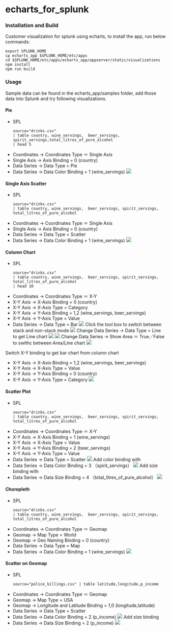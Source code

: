 # echarts_for_splunk


### Installation and Build
Customer visualization for splunk using echarts, to install the app, run below commands:
```
export SPLUNK_HOME
cp echarts_app $SPLUNK_HOME/etc/apps
cd $SPLUNK_HOME/etc/apps/echarts_app/appserver/static/visualizations
npm install
npm run build
```

### Usage
Sample data can be found in the echarts_app/samples folder, add those data into Splunk and try following visualizations.

#### Pie
   * SPL
		```
		source="drinks.csv" 
		| table country, wine_servings,  beer_servings, spirit_servings,total_litres_of_pure_alcohol 
		| head 5
		```
   * Coordinates -> Coordinates Type ＝ Single Axis
   * Single Axis -> Axis Binding = 0  (country)
   * Data Series -> Data Type = Pie
   * Data Series -> Data Color Binding = 1 (wine_servings)
![](https://static.oschina.net/uploads/space/2017/0502/114658_p5c6_1450051.png)

#### Single Axis Scatter
   * SPL
		```
		source="drinks.csv" 
		| table country, wine_servings,  beer_servings, spirit_servings, total_litres_of_pure_alcohol 
		```
   * Coordinates -> Coordinates Type ＝ Single Axis
   * Single Axis -> Axis Binding = 0  (country)
   * Data Series -> Data Type = Scatter
   * Data Series -> Data Color Binding = 1 (wine_servings)
![](https://static.oschina.net/uploads/space/2017/0502/120257_f5MC_1450051.png)

#### Column Chart
   * SPL
		```
		source="drinks.csv" 
		| table country, wine_servings,  beer_servings, spirit_servings, total_litres_of_pure_alcohol 
		| head 10
		```
   * Coordinates -> Coordinates Type ＝ X-Y
   * X-Y Axis -> X-Axis Binding = 0 (country)
   * X-Y Axis -> X-Axis Type = Category
   * X-Y Axis -> Y-Axis Binding = 1,2 (wine_servings,  beer_servings)
   * X-Y Axis -> Y-Axis Type = Value
   * Data Series -> Data Type = Bar
![](https://static.oschina.net/uploads/space/2017/0502/120629_DxeP_1450051.png)
Click the tool box to switch between stack and non-stack mode
![](https://static.oschina.net/uploads/space/2017/0502/131550_PZh4_1450051.png)
Change Data Series -> Data Type = Line to get Line chart
![](https://static.oschina.net/uploads/space/2017/0502/131804_LyQV_1450051.png)
![](https://static.oschina.net/uploads/space/2017/0502/132653_SD67_1450051.png)
Change Data Series -> Show Area ＝ True／False to swithc between Area/Line chart
![](https://static.oschina.net/uploads/space/2017/0502/132426_Xiw7_1450051.png)

Switch X-Y binding to get bar chart from column chart
   * X-Y Axis -> X-Axis Binding = 1,2 (wine_servings,  beer_servings)
   * X-Y Axis -> X-Axis Type = Value
   * X-Y Axis -> Y-Axis Binding = 0 (country)
   * X-Y Axis -> Y-Axis Type = Category
![](https://static.oschina.net/uploads/space/2017/0502/132013_KBmE_1450051.png)


#### Scatter Plot
   * SPL
		```
		source="drinks.csv" 
		| table country, wine_servings,  beer_servings, spirit_servings, total_litres_of_pure_alcohol 
		```
   * Coordinates -> Coordinates Type ＝ X-Y
   * X-Y Axis -> X-Axis Binding = 1 (wine_servings)
   * X-Y Axis -> X-Axis Type = Value
   * X-Y Axis -> Y-Axis Binding = 2 (beer_servings)
   * X-Y Axis -> Y-Axis Type = Value
   * Data Series -> Data Type = Scatter
![](https://static.oschina.net/uploads/space/2017/0502/132814_Voiq_1450051.png)
Add color binding with 
   * Data Series -> Data Color Binding = 3 （spirit_servings）
![](https://static.oschina.net/uploads/space/2017/0502/133613_fdGi_1450051.png)
Add size binding with 
   * Data Series -> Data Size Binding = 4 （total_litres_of_pure_alcohol）
![](https://static.oschina.net/uploads/space/2017/0502/133848_lnIT_1450051.png)


#### Choropleth 
   * SPL
		```
		source="drinks.csv" 
		| table country, wine_servings,  beer_servings, spirit_servings, total_litres_of_pure_alcohol 
		```
   * Coordinates -> Coordinates Type ＝ Geomap
   * Geomap -> Map Type = World
   * Geomap -> Geo Naming Binding = 0 (country)
   * Data Series -> Data Type = Map
   * Data Series -> Data Color Binding = 1 (wine_servings)
![](https://static.oschina.net/uploads/space/2017/0502/134137_5uon_1450051.png)

#### Scatter on Geomap 
   * SPL
		```
		source="police_killings.csv" | table latitude,longitude,p_income
		```
   * Coordinates -> Coordinates Type ＝ Geomap
   * Geomap -> Map Type = USA
   * Geomap -> Longitude and Latitude Binding = 1,0 (longitude,latitude)
   * Data Series -> Data Type = Scatter
   * Data Series -> Data Color Binding = 2 (p_income)
![](https://static.oschina.net/uploads/space/2017/0502/135017_LZxf_1450051.png)
Add size binding
   * Data Series -> Data Size Binding = 2 (p_income)
![](https://static.oschina.net/uploads/space/2017/0502/135200_f6JV_1450051.png)


